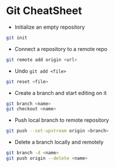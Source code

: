 # **Git CheatSheet**

- Initialize an empty repository

```sh
git init 
```

- Connect a repository to a remote repo

```sh
git remote add origin <url>
```

- Undo `git add <file>`

```sh
git reset <file>
```

- Create a branch and start editing on it

```sh
git branch <name>
git checkout <name>
```

- Push local branch to remote repository

```sh
git push --set-upstream origin <branch>
```

- Delete a branch locally and remotely

```sh
git branch -d <name>
git push origin --delete <name>
```

